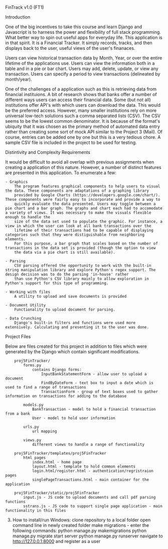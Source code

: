 FinTrack v1.0 (FT1)

Introduction

One of the big incentives to take this course and learn Django and Javascript is to harness the power and flexibility of full stack programming. 
What better way to spin out useful apps for everyday life. This application is in that spirit. It is a Financial Tracker. It simply records, tracks,
and then displays back to the user, useful views of the user's finanaces. 

Users can view historical transaction data by Month, Year, or over the entire lifetime of the applications use. Users can view the information both
in a table and in a pie or bar chart. Users may add, delete, update, or view any transaction. Users can specify a period to view transactions (delineated by month/year).

One of the challenges of a application such as this is retrieving data from financial instituions. A bit of research shows that banks offer a number of different ways users
can access their financial data. Some (but not all) institutions offer API's with which users can download the data. This would be the preferred access. However, many 
smaller institutions rely on more universal low-tech solutions such a comma separated lists (CSV). The CSV seems to be the lowest common denominator. It is because of the format's 
ubiquity that it was chosen as the primary method of automated data entry rather than creating some sort of mock API similar to the Project 3 (Mail). Of course, entries can be 
added one by one but this is a very tedious chore. A sample CSV file is included in the project to be used for testing.

Distintivity and Complexity Requirements

It would be difficult to avoid all overlap with previous assignments when creating a application of this nature. However, a number of distinct 
features are presented in this application. To enumerate a few:
	
	- Graphics 
		The program features graphical components to help users to visual the data. These components are adaptations of a graphing library 
		provided by Google Charts (https://developers.google.com/chart/). These components were fairly easy to incorporate and provide a way to
		quickly evaluate the data presented. Users may toggle between a pie chart and a bar graph. The graphs and chart each had to accomodate a variety of views. It was necessary to make the visuals flexible enough to handle the 
		size of the data set used to populate the graphic. For instance, a view in which the user can look at all bank transactions over the 
		lifetime of their transactions had to be capable of displaying categories such that they were distiguishable from neighboring elements.
		For this purpose, a bar graph that scales based on the number of transactions in the data set is provided (though the option to view 
		the data via a pie chart is still available).
		
	- Parsing
		CSV parsing offered the opportunity to work with the built-in string manipulation library and explore Python's regex support. The design decision was to do the parsing 'in-house' rather
		than use Python's CSV library mainly to allow exploration in Python's support for this type of programming.
		
	- Working with files
		A utility to upload and save documents is provided
		
	- Document Utility
		Functionality to upload document for parsing.
		
	- Data Crunching
		Django's built-in filters and functions were used more extensively. Calculating and presenting it to the user was done.


Project Files 

Below are files created for this project in addition to files which were generated by the Django which contain significant
	modifications.
	
		proj5FinTracker/
			forms.py
				contains Django forms:
					InputBankStatementForm - allow user to upload a document
					FindByDateForm - text box to input a date which is used to find a range of transactions
					TransactionForm - group of text boxes used to gather information on transactions for adding to the database
				
			models.py	
				BankTransaction - model to hold a financial transaction from a bank
				User - model to hold user information
			
			urls.py
				url mapping
			
			views.py
				different views to handle a range of functionality
			
		proj5FinTracker/templates/proj5FinTracker
			html pages
				index.html - home page
				layout.html - template to hold common elements
				login.html/register.html - authentication/regristraion pages
				singlePageTransactions.html - main container for the application
			
		proj5FinTracker/static/proj5FinTracker
			input.js - JS code to upload documents and call pdf parsing functions
			sstrans.js - JS code to support single page application - main functionality in this files
				
3. How to install/run
	Windows:
	clone repository to a local folder
	open command line in newly created folder
	make migrations - enter the following commands:
		python manage.py makemigrations
		python manage.py migrate
	start server
		python manage.py runserver
	navigate to http://127.0.0.1:8000 and register as a user
		
				
		
		

	
 
		